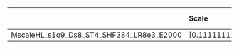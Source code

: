 |                                          | Scale                | Learning rate   | Best MSE             | Best SSIM            |
|:-----------------------------------------|:---------------------|:----------------|:---------------------|:---------------------|
| MscaleHL_s1o9_Ds8_ST4_SHF384_LR8e3_E2000 | [0.1111111111111111] | [0.008]         | [15.191789865493774] | [0.6218692664944842] |
